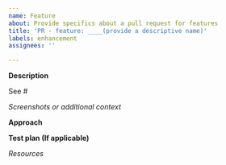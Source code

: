 ```yaml
---
name: Feature
about: Provide specifics about a pull request for features
title: 'PR - feature: ____(provide a descriptive name)'
labels: enhancement
assignees: ''

---
```

<!-- IMPORTANT: Please do not create a Pull Request without creating an issue first. -->

<!-- Fields in **bold** are REQUIRED, fields in *italics* are OPTIONAL. -->

**Description**
<!-- A clear and concise description of the problem the feature in this PR tries to solve. -->

<!-- Add any linked issue(s) -->
See #

*Screenshots or additional context*
<!-- Add any other context about the problem here and/or screenshots to help explain the problem. -->

**Approach**
<!-- How does this change address the problem? -->

<!-- Add any open questions and Pre-Merge TODOs. Use checkboxes. -->
<!-- - [ ] ToDo -->
<!-- - [ ] ToDo -->
<!-- - [ ] ToDo -->

**Test plan (If applicable)**
<!-- Explain how you tested this feature so that others can replicate it. -->
<!-- Example: The exact commands you ran and their output, screenshots / videos if the pull request changes UI. -->

*Resources*
<!-- Links to blog posts, StackOverflow, libraries or add-ons used to solve this problem. -->
